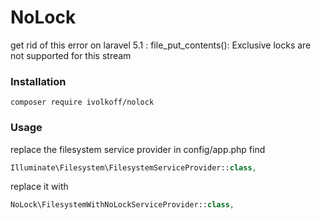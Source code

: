 # NoLock
get rid of this error on laravel 5.1 : file_put_contents(): Exclusive locks are not supported for this stream

### Installation
```
composer require ivolkoff/nolock
```

### Usage

replace the filesystem service provider in config/app.php
find 
```php
Illuminate\Filesystem\FilesystemServiceProvider::class,
```
replace it with 
```php
NoLock\FilesystemWithNoLockServiceProvider::class,
```
